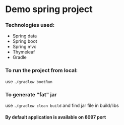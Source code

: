 # Demo spring project 

### Technologies used: 
* Spring data
* Spring boot
* Spring mvc
* Thymeleaf
* Gradle

### To run the project from local:
use ```./gradlew bootRun```

### To generate "fat" jar
use ```./gradlew clean build``` and find jar file in build/libs

#### By default application is available on 8097 port
